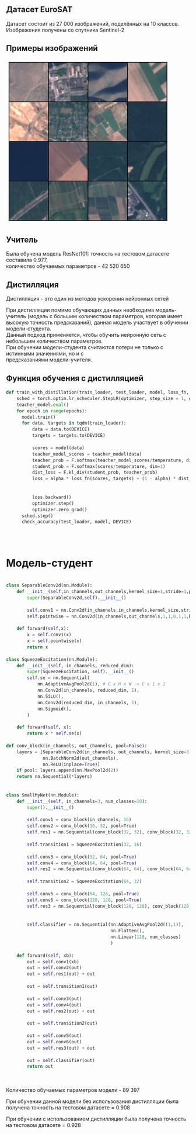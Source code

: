 ## Датасет EuroSAT
Датасет состоит из 27 000 изображений, поделённых на 10 классов. Изображения получены со спутника Sentinel-2

## Примеры изображений
![Примеры изображений](images/EuroSAT.png) <br />

## Учитель
Была обучена модель ResNet101: точность на тестовом датасете составила 0.977, <br />
количество обучаемых параметров - 42 520 650 <br />

## Дистилляция
Дистилляция - это один из методов ускорения нейронных сетей <br />

При дистилляции помимо обучающих данных необходима модель-учитель (модель с большим количеством параметров, которая имеет <br />
высокую точность предсказаний), данная модель участвует в обучении модели-студента. <br />
Данный подход применяется, чтобы обучить нейронную сеть с небольшим количеством параметров. <br />
При обучении модели-студента считаются потери не только с истинными значениями, но и с <br />
предсказаниями модели-учителя.

## Функция обучения с дистилляцией
```python
def train_with_distillation(train_loader, test_loader, model, loss_fn, optimizer, teacher_model, max_lr, epochs, alpha = 0.1, temperature = 3):
    sched = torch.optim.lr_scheduler.StepLR(optimizer, step_size = 1, gamma=0.5)
    teacher_model.eval()
    for epoch in range(epochs):
      model.train()
      for data, targets in tqdm(train_loader):
          data = data.to(DEVICE)
          targets = targets.to(DEVICE)

          scores = model(data)
          teacher_model_scores = teacher_model(data)
          teacher_prob = F.softmax(teacher_model_scores/temperature, dim=1)
          student_prob = F.softmax(scores/temperature, dim=1)
          dist_loss = F.kl_div(student_prob, teacher_prob)
          loss = alpha * loss_fn(scores, targets) + (1 - alpha) * dist_loss

          
          loss.backward()
          optimizer.step()
          optimizer.zero_grad()
      sched.step()
      check_accuracy(test_loader, model, DEVICE)


```
<br /> <br />

# Модель-студент

```python

class SeparableConv2d(nn.Module):
    def __init__(self,in_channels,out_channels,kernel_size=1,stride=1,padding=0,dilation=1,bias=False):
        super(SeparableConv2d,self).__init__()

        self.conv1 = nn.Conv2d(in_channels,in_channels,kernel_size,stride,padding,dilation,groups=in_channels,bias=bias)
        self.pointwise = nn.Conv2d(in_channels,out_channels,1,1,0,1,1,bias=bias)
    
    def forward(self,x):
        x = self.conv1(x)
        x = self.pointwise(x)
        return x

class SqueezeExcitation(nn.Module):
    def __init__(self, in_channels, reduced_dim):
        super(SqueezeExcitation, self).__init__()
        self.se = nn.Sequential(
            nn.AdaptiveAvgPool2d(1), # C x H x W -> C x 1 x 1
            nn.Conv2d(in_channels, reduced_dim, 1),
            nn.SiLU(),
            nn.Conv2d(reduced_dim, in_channels, 1),
            nn.Sigmoid(),
        )

    def forward(self, x):
        return x * self.se(x)

def conv_block(in_channels, out_channels, pool=False):
    layers = [SeparableConv2d(in_channels, out_channels, kernel_size=3, padding=1), 
              nn.BatchNorm2d(out_channels), 
              nn.ReLU(inplace=True)]
    if pool: layers.append(nn.MaxPool2d(2))
    return nn.Sequential(*layers)


class SmallMyNet(nn.Module):
    def __init__(self, in_channels=3, num_classes=10):
        super().__init__()
        
        self.conv1 = conv_block(in_channels, 16)
        self.conv2 = conv_block(16, 32, pool=True)
        self.res1 = nn.Sequential(conv_block(32, 32), conv_block(32, 32))

        self.transition1 = SqueezeExcitation(32, 16)
        
        self.conv3 = conv_block(32, 64, pool=True)
        self.conv4 = conv_block(64, 64, pool=True)
        self.res2 = nn.Sequential(conv_block(64, 64), conv_block(64, 64))

        self.transition2 = SqueezeExcitation(64, 32)

        self.conv5 = conv_block(64, 128, pool=True)
        self.conv6 = conv_block(128, 128, pool=True)
        self.res3 = nn.Sequential(conv_block(128, 128), conv_block(128, 128))

        
        self.classifier = nn.Sequential(nn.AdaptiveAvgPool2d((1,1)),
                                        nn.Flatten(),
                                        nn.Linear(128, num_classes)
                                        )
        
    def forward(self, xb):
        out = self.conv1(xb)
        out = self.conv2(out)
        out = self.res1(out) + out

        out = self.transition1(out)

        out = self.conv3(out)
        out = self.conv4(out)
        out = self.res2(out) + out

        out = self.transition2(out)

        out = self.conv5(out)
        out = self.conv6(out)
        out = self.res3(out) + out

        out = self.classifier(out)
        return out
```
<br /><br />
Количество обучаемых параметров модели - 89 397 <br />

При обучении данной модели без использования дистилляции была получена точность на тестовом датасете = 0.908 <br />

При обучении с использованием дистилляции была получена точность  на тестовом датасете = 0.928 <br />

